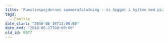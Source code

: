 ```yaml
---
title: 'Familiespejdernes sommerafslutning - vi hygger i hytten med pizza og film'
tags:
  - Familie
date_start: "2018-06-16T13:00:00"
date_end: "2018-06-17T08:00:00"
old_id: 6977
---
```

